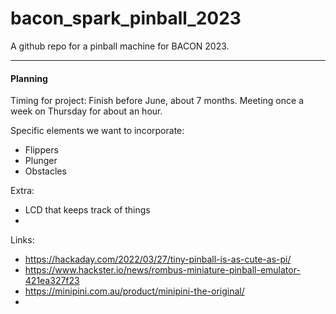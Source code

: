 # bacon_spark_pinball_2023
A github repo for a pinball machine for BACON 2023.

---


#### Planning

Timing for project: Finish before June, about 7 months. Meeting once a week on Thursday for about an hour. 

Specific elements we want to incorporate:
- Flippers
- Plunger
- Obstacles

Extra:
- LCD that keeps track of things
- 

Links:
- https://hackaday.com/2022/03/27/tiny-pinball-is-as-cute-as-pi/
- https://www.hackster.io/news/rombus-miniature-pinball-emulator-421ea327f23
- https://minipini.com.au/product/minipini-the-original/
- 
